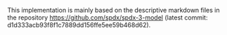 This implementation is mainly based on the descriptive markdown files in the repository https://github.com/spdx/spdx-3-model (latest commit: d1d333acb93f8f1c7889dd156ffe5ee59b468d62).

